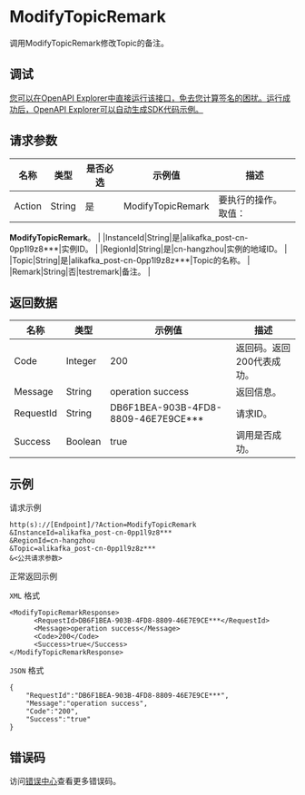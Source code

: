 # ModifyTopicRemark

调用ModifyTopicRemark修改Topic的备注。

## 调试

[您可以在OpenAPI Explorer中直接运行该接口，免去您计算签名的困扰。运行成功后，OpenAPI Explorer可以自动生成SDK代码示例。](https://api.aliyun.com/#product=alikafka&api=ModifyTopicRemark&type=RPC&version=2019-09-16)

## 请求参数

|名称|类型|是否必选|示例值|描述|
|--|--|----|---|--|
|Action|String|是|ModifyTopicRemark|要执行的操作。取值：

 **ModifyTopicRemark**。 |
|InstanceId|String|是|alikafka\_post-cn-0pp1l9z8\*\*\*|实例ID。 |
|RegionId|String|是|cn-hangzhou|实例的地域ID。 |
|Topic|String|是|alikafka\_post-cn-0pp1l9z8z\*\*\*|Topic的名称。 |
|Remark|String|否|testremark|备注。 |

## 返回数据

|名称|类型|示例值|描述|
|--|--|---|--|
|Code|Integer|200|返回码。返回200代表成功。 |
|Message|String|operation success|返回信息。 |
|RequestId|String|DB6F1BEA-903B-4FD8-8809-46E7E9CE\*\*\*|请求ID。 |
|Success|Boolean|true|调用是否成功。 |

## 示例

请求示例

```
http(s)://[Endpoint]/?Action=ModifyTopicRemark
&InstanceId=alikafka_post-cn-0pp1l9z8***
&RegionId=cn-hangzhou
&Topic=alikafka_post-cn-0pp1l9z8z***
&<公共请求参数>
```

正常返回示例

`XML` 格式

```
<ModifyTopicRemarkResponse>
      <RequestId>DB6F1BEA-903B-4FD8-8809-46E7E9CE***</RequestId>
      <Message>operation success</Message>
      <Code>200</Code>
      <Success>true</Success>
</ModifyTopicRemarkResponse>
```

`JSON` 格式

```
{
    "RequestId":"DB6F1BEA-903B-4FD8-8809-46E7E9CE***",
    "Message":"operation success",
    "Code":"200",
    "Success":"true"
}
```

## 错误码

访问[错误中心](https://error-center.alibabacloud.com/status/product/alikafka)查看更多错误码。

